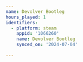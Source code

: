 ```yaml
---
name: Devolver Bootleg
hours_played: 1
identifiers:
  - platform: steam
    appid: '1066260'
    name: Devolver Bootleg
    synced_on: '2024-07-04'

---
```

